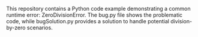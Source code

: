 This repository contains a Python code example demonstrating a common runtime error: ZeroDivisionError. The bug.py file shows the problematic code, while bugSolution.py provides a solution to handle potential division-by-zero scenarios.